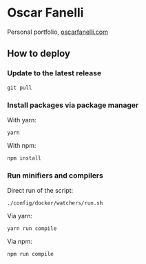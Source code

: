 # Oscar Fanelli
Personal portfolio, [oscarfanelli.com](http://www.oscarfanelli.com)

## How to deploy

### Update to the latest release

```
git pull
```

### Install packages via package manager

With yarn:
```
yarn
```

With npm:
```
npm install
```

### Run minifiers and compilers

Direct run of the script:
```
./config/docker/watchers/run.sh
```

Via yarn:
```
yarn run compile
```

Via npm:
```
npm run compile
```